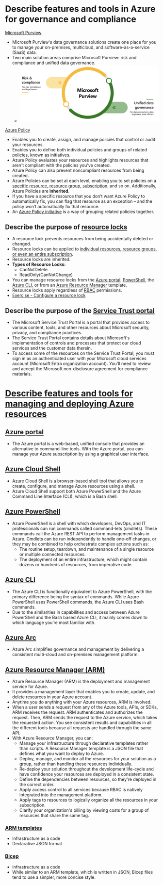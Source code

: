 # Describe features and tools in Azure for governance and compliance
[Microsoft Purview](https://learn.microsoft.com/en-us/purview/governance-solutions-overview)
- Microsoft Purview's data governance solutions create one place for you to manage your on-premises, multicloud, and software-as-a-service (SaaS) data.
- Two main solution areas comprise Microsoft Purview: risk and compliance and unified data governance.
  - ![image](Purview_1.png)

[Azure Policy](https://learn.microsoft.com/en-us/azure/governance/policy/overview)
- Enables you to create, assign, and manage policies that control or audit your resources.
- Enables you to define both individual policies and groups of related policies, known as initiatives.
- Azure Policy evaluates your resources and highlights resources that aren't compliant with the policies you've created. 
- Azure Policy can also prevent noncompliant resources from being created.
- Azure Policies can be set at each level, enabling you to set policies on a [specific resource, resource group, subscription](https://learn.microsoft.com/en-us/azure/azure-resource-manager/management/overview), and so on. Additionally, Azure Policies are **inherited**.
- If you have a specific resource that you don’t want Azure Policy to automatically fix, you can flag that resource as an exception – and the policy won’t automatically fix that resource.
- An [Azure Policy initiative](https://techcommunity.microsoft.com/t5/itops-talk-blog/azure-policy-initiatives-vs-azure-policies-when-should-i-use-one/ba-p/1229167) is a way of grouping related policies together.

## Describe the purpose of [resource locks](https://learn.microsoft.com/en-us/azure/azure-resource-manager/management/lock-resources)
- A resource lock prevents resources from being accidentally deleted or changed.
- Resource locks can be applied to [individual resources, resource groups, or even an entire subscription](https://learn.microsoft.com/en-us/azure/azure-resource-manager/management/overview).
- Resource locks are inherited.
- **Types of Resource Locks:**
  - CanNotDelete
  - ReadOnly(CanNotChange)
- You can manage resource locks from the [Azure portal](https://learn.microsoft.com/en-us/azure/azure-portal/azure-portal-overview), [PowerShell](https://learn.microsoft.com/en-us/powershell/azure/what-is-azure-powershell?view=azps-11.6.0), the [Azure CLI](https://learn.microsoft.com/en-us/cli/azure/what-is-azure-cli), or from an [Azure Resource Manager](https://learn.microsoft.com/en-us/azure/azure-resource-manager/management/overview) template.
- Resource locks apply regardless of [RBAC](https://learn.microsoft.com/en-us/azure/role-based-access-control/overview) permissions.
- [Exercise - Configure a resource lock](https://learn.microsoft.com/en-us/training/modules/describe-features-tools-azure-for-governance-compliance/5-exercise-configure-resource-lock)

## Describe the purpose of the [Service Trust portal](https://learn.microsoft.com/en-us/purview/get-started-with-service-trust-portal)
- The Microsoft Service Trust Portal is a portal that provides access to various content, tools, and other resources about Microsoft security, privacy, and compliance practices. 
- The Service Trust Portal contains details about Microsoft's implementation of controls and processes that protect our cloud services and the customer data therein. 
- To access some of the resources on the Service Trust Portal, you must sign in as an authenticated user with your Microsoft cloud services account (Microsoft Entra organization account). You'll need to review and accept the Microsoft non-disclosure agreement for compliance materials.


# [Describe features and tools for managing and deploying Azure resources](https://learn.microsoft.com/en-us/training/modules/describe-features-tools-manage-deploy-azure-resources/)
## [Azure portal](https://learn.microsoft.com/en-us/azure/azure-portal/azure-portal-overview)
- The Azure portal is a web-based, unified console that provides an alternative to command-line tools. With the Azure portal, you can manage your Azure subscription by using a graphical user interface.

## [Azure Cloud Shell](https://learn.microsoft.com/en-us/azure/cloud-shell/overview)
- Azure Cloud Shell is a browser-based shell tool that allows you to create, configure, and manage Azure resources using a shell. 
- Azure Cloud Shell support both Azure PowerShell and the Azure Command Line Interface (CLI), which is a Bash shell.

## [Azure PowerShell](https://learn.microsoft.com/en-us/powershell/azure/what-is-azure-powershell?view=azps-11.6.0)
- Azure PowerShell is a shell with which developers, DevOps, and IT professionals can run commands called command-lets (cmdlets). These commands call the Azure REST API to perform management tasks in Azure. Cmdlets can be run independently to handle one-off changes, or they may be combined to help orchestrate complex actions such as:
  - The routine setup, teardown, and maintenance of a single resource or multiple connected resources.
  - The deployment of an entire infrastructure, which might contain dozens or hundreds of resources, from imperative code.

## [Azure CLI](https://learn.microsoft.com/en-us/cli/azure/what-is-azure-cli)
- The Azure CLI is functionally equivalent to Azure PowerShell, with the primary difference being the syntax of commands. While Azure PowerShell uses PowerShell commands, the Azure CLI uses Bash commands.
- Due to the similarities in capabilities and access between Azure PowerShell and the Bash based Azure CLI, it mainly comes down to which language you’re most familiar with.

## [Azure Arc](https://learn.microsoft.com/en-us/azure/azure-arc/overview)
- Azure Arc simplifies governance and management by delivering a consistent multi-cloud and on-premises management platform.

## [Azure Resource Manager (ARM)](https://learn.microsoft.com/en-us/azure/azure-resource-manager/management/overview)
- Azure Resource Manager (ARM) is the deployment and management service for Azure. 
- It provides a management layer that enables you to create, update, and delete resources in your Azure account. 
- Anytime you do anything with your Azure resources, ARM is involved.
- When a user sends a request from any of the Azure tools, APIs, or SDKs, ARM receives the request. ARM authenticates and authorizes the request. Then, ARM sends the request to the Azure service, which takes the requested action. You see consistent results and capabilities in all the different tools because all requests are handled through the same API.
- With Azure Resource Manager, you can:
  - Manage your infrastructure through declarative templates rather than scripts. A Resource Manager template is a JSON file that defines what you want to deploy to Azure. 
  - Deploy, manage, and monitor all the resources for your solution as a group, rather than handling these resources individually. 
  - Re-deploy your solution throughout the development life-cycle and have confidence your resources are deployed in a consistent state. 
  - Define the dependencies between resources, so they're deployed in the correct order. 
  - Apply access control to all services because RBAC is natively integrated into the management platform. 
  - Apply tags to resources to logically organize all the resources in your subscription. 
  - Clarify your organization's billing by viewing costs for a group of resources that share the same tag.
### [ARM templates](https://learn.microsoft.com/en-us/azure/azure-resource-manager/templates/)
- Infrastructure as a code
- Declarative JSON format

### [Bicep](https://learn.microsoft.com/en-us/azure/azure-resource-manager/bicep/)
- Infrastructure as a code
- While similar to an ARM template, which is written in JSON, Bicep files tend to use a simpler, more concise style.

